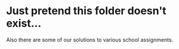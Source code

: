 # Just pretend this folder doesn't exist...
Also there are some of our solutions to various school assignments.